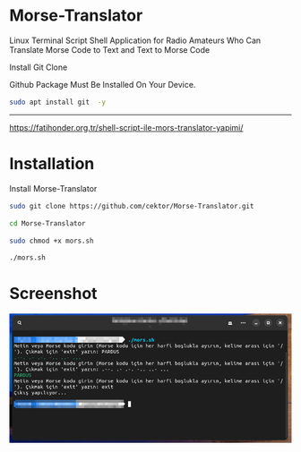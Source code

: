 # Morse-Translator
Linux Terminal Script Shell Application for Radio Amateurs Who Can Translate Morse Code to Text and Text to Morse Code

Install Git Clone 

Github Package Must Be Installed On Your Device.
```bash
sudo apt install git  -y
```

----------------------------------

https://fatihonder.org.tr/shell-script-ile-mors-translator-yapimi/

# Installation
Install Morse-Translator

```bash
sudo git clone https://github.com/cektor/Morse-Translator.git
```
```bash
cd Morse-Translator
```
```bash
sudo chmod +x mors.sh
```
```bash
./mors.sh
```

# Screenshot

![Demo](morstrans.png)
